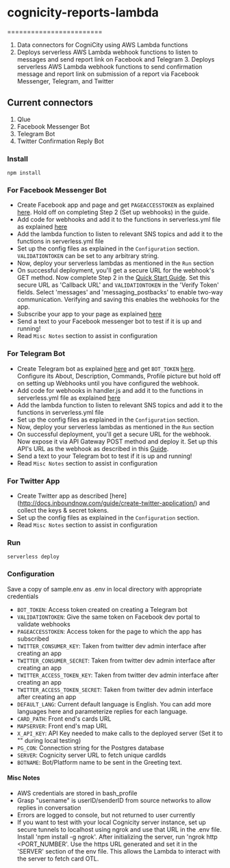 # cognicity-reports-lambda
========================
1. Data connectors for CogniCity using AWS Lambda functions
2. Deploys serverless AWS Lambda webhook functions to listen to messages and send report link on Facebook and Telegram 3. Deploys serverless AWS Lambda webhook functions to send confirmation message and report link on submission of a report via Facebook Messenger, Telegram, and Twitter

## Current connectors
1. Qlue
2. Facebook Messenger Bot
3. Telegram Bot
4. Twitter Confirmation Reply Bot

### Install
`npm install`

### For Facebook Messenger Bot
* Create Facebook app and page and get `PAGEACCESSTOKEN` as explained [here](https://developers.facebook.com/docs/messenger-platform/guides/setup). Hold off on completing Step 2 (Set up webhooks) in the guide.
* Add code for webhooks and add it to the functions in serverless.yml file as explained [here](https://serverless.com/blog/building-a-facebook-messenger-chatbot-with-serverless/)
* Add the lambda function to listen to relevant SNS topics and add it to the functions in serverless.yml file
* Set up the config files as explained in the `Configuration` section. `VALIDATIONTOKEN` can be set to any arbitrary string.
* Now, deploy your serverless lambdas as mentioned in the `Run` section
* On successful deployment, you'll get a secure URL for the webhook's GET method. Now complete Step 2 in the [Quick Start Guide](https://developers.facebook.com/docs/messenger-platform/guides/setup). Set this secure URL as 'Callback URL' and `VALIDATIONTOKEN` in the 'Verify Token' fields. Select 'messages' and 'messaging_postbacks' to enable two-way communication. Verifying and saving this enables the webhooks for the app.
* Subscribe your app to your page as explained [here](https://developers.facebook.com/docs/messenger-platform/guides/setup#subscribe_app)
* Send a text to your Facebook messenger bot to test if it is up and running!
* Read `Misc Notes` section to assist in configuration

### For Telegram Bot
* Create Telegram bot as explained [here](https://core.telegram.org/bots#creating-a-new-bot) and get `BOT_TOKEN` [here](https://core.telegram.org/bots#generating-an-authorization-token). Configure its About, Description, Commands, Profile picture but hold off on setting up Webhooks until you have configured the webhook.
* Add code for webhooks in handler.js and add it to the functions in serverless.yml file as explained [here](https://medium.com/zingle/creating-a-server-less-telegram-bot-with-aws-lambda-and-aws-api-gateway-36406471b2ca)
* Add the lambda function to listen to relevant SNS topics and add it to the functions in serverless.yml file
* Set up the config files as explained in the `Configuration` section.
* Now, deploy your serverless lambdas as mentioned in the `Run` section
* On successful deployment, you'll get a secure URL for the webhook. Now expose it via API Gateway POST method and deploy it. Set up this API's URL as the webhook as described in this [Guide](https://core.telegram.org/bots/api#setwebhook).
* Send a text to your Telegram bot to test if it is up and running!
* Read `Misc Notes` section to assist in configuration

### For Twitter App
* Create Twitter app as described [here] (http://docs.inboundnow.com/guide/create-twitter-application/) and collect the keys & secret tokens.
* Set up the config files as explained in the `Configuration` section.
* Read `Misc Notes` section to assist in configuration

### Run
`serverless deploy`

### Configuration
Save a copy of sample.env as .env in local directory with appropriate credentials

* `BOT_TOKEN`: Access token created on creating a Telegram bot
* `VALIDATIONTOKEN`: Give the same token on Facebook dev portal to validate webhooks
* `PAGEACCESSTOKEN`: Access token for the page to which the app has subscribed
* `TWITTER_CONSUMER_KEY`: Taken from twitter dev admin interface after creating an app
* `TWITTER_CONSUMER_SECRET`: Taken from twitter dev admin interface after creating an app
* `TWITTER_ACCESS_TOKEN_KEY`: Taken from twitter dev admin interface after creating an app
* `TWITTER_ACCESS_TOKEN_SECRET`: Taken from twitter dev admin interface after creating an app
* `DEFAULT_LANG`: Current default language is English. You can add more languages here and parameterize replies for each language.
* `CARD_PATH`: Front end's cards URL
* `MAPSERVER`: Front end's map URL
* `X_API_KEY`: API Key needed to make calls to the deployed server (Set it to "" during local testing)
* `PG_CON`: Connection string for the Postgres database
* `SERVER`: Cognicity server URL to fetch unique cardIds
* `BOTNAME`: Bot/Platform name to be sent in the Greeting text.

#### Misc Notes
- AWS credentials are stored in bash_profile
- Grasp "username" is userID/senderID from source networks to allow replies in conversation
- Errors are logged to console, but not returned to user currently
- If you want to test with your local Cognicity server instance, set up secure tunnels to localhost using ngrok and use that URL in the .env file. Install 'npm install -g ngrok'. After initializing the server, run 'ngrok http <PORT_NUMBER'. Use the https URL generated and set it in the 'SERVER' section of the env file. This allows the Lambda to interact with the server to fetch card OTL.

